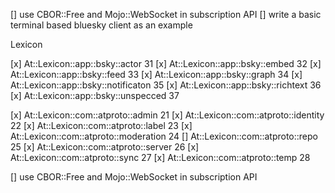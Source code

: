 [] use CBOR::Free and Mojo::WebSocket in subscription API
[] write a basic terminal based bluesky client as an example

Lexicon

[x] At::Lexicon::app::bsky::actor                       31
[x] At::Lexicon::app::bsky::embed                       32
[x] At::Lexicon::app::bsky::feed                        33
[x] At::Lexicon::app::bsky::graph                       34
[x] At::Lexicon::app::bsky::notificaton                 35
[x] At::Lexicon::app::bsky::richtext                    36
[x] At::Lexicon::app::bsky::unspecced                   37

[x] At::Lexicon::com::atproto::admin                    21
[x] At::Lexicon::com::atproto::identity                 22
[x] At::Lexicon::com::atproto::label                    23
[x] At::Lexicon::com::atproto::moderation               24
[] At::Lexicon::com::atproto::repo                      25
[x] At::Lexicon::com::atproto::server                   26
[x] At::Lexicon::com::atproto::sync                     27
[x] At::Lexicon::com::atproto::temp                     28



[] use CBOR::Free and Mojo::WebSocket in subscription API
